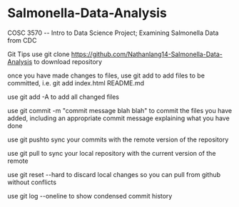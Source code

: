 # Salmonella-Data-Analysis
COSC 3570 -- Intro to Data Science Project; Examining Salmonella Data from CDC

Git Tips
use git clone https://github.com/Nathanlang14-Salmonella-Data-Analysis to download repository

once you have made changes to files, use git add <filename> to add files to be committed, i.e. git add index.html README.md

use git add -A to add all changed files

use git commit -m "commit message blah blah" to commit the files you have added, including an appropriate commit message explaining what you have done

use git pushto sync your commits with the remote version of the repository

use git pull to sync your local repository with the current version of the remote

use git reset --hard to discard local changes so you can pull from github without conflicts

use git log --oneline to show condensed commit history
